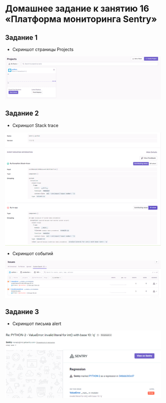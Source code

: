 # Домашнее задание к занятию 16 «Платформа мониторинга Sentry»

## Задание 1  

- Скриншот страницы Projects

![](https://github.com/networksuperman/netology_dev_ops/blob/main/monitoring/10-monitoring-05-sentry%20/img/screenshot_sentry_project.png)

## Задание 2  

- Скриншот Stack trace  

![](https://github.com/networksuperman/netology_dev_ops/blob/main/monitoring/10-monitoring-05-sentry%20/img/screenshot_sentry_stacktrace.png)  

- Скриншот событий

![](https://github.com/networksuperman/netology_dev_ops/blob/main/monitoring/10-monitoring-05-sentry%20/img/screenshot_sentry_events.png)  

## Задание 3  

- Скриншот письма alert

![](https://github.com/networksuperman/netology_dev_ops/blob/main/monitoring/10-monitoring-05-sentry%20/img/screenshot_sentry_email_message.png)  
